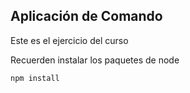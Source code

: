 ## Aplicación de Comando

Este  es el ejercicio del curso

Recuerden instalar los paquetes de node

```
npm install
```